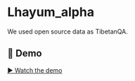 # Lhayum_alpha
We used open source data as TibetanQA. 


## 🎥 Demo
[▶️ Watch the demo](tibetan-chatbot.ogv)


